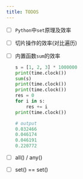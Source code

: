 ```yaml
---
title: TODOS
---
```


- [ ] `Python`中`set`原理及效率

- [ ] 切片操作的效率(对比遍历)

- [ ] 内置函数`sum`的效率

  ```python
  s = [1, 2, 3] * 1000000
  print(time.clock())
  sum(s)
  print(time.clock())
  print(time.clock())
  res = 0
  for i in s:
      res += i
  print(time.clock())
  
  # output
  0.032466
  0.046174
  0.046191
  0.220772
  ```

- [ ] all() / any()

- [ ] set() == set()

